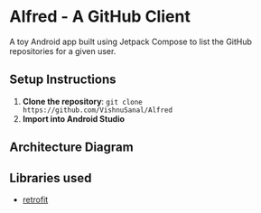 # Alfred - A GitHub Client

A toy Android app built using Jetpack Compose to list the GitHub repositories for a given user.

## Setup Instructions

1. **Clone the repository**:
   `git clone https://github.com/VishnuSanal/Alfred`
2. **Import into Android Studio**

## Architecture Diagram

## Libraries used

- [retrofit](https://github.com/square/retrofit)
